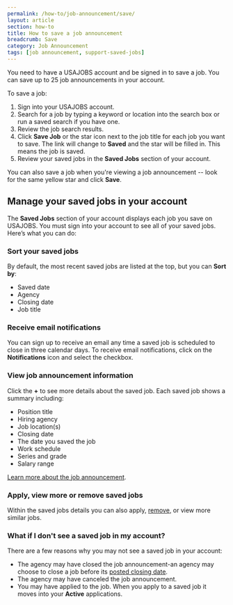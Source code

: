 ```yaml
---
permalink: /how-to/job-announcement/save/
layout: article
section: how-to
title: How to save a job announcement
breadcrumb: Save
category: Job Announcement
tags: [job announcement, support-saved-jobs]
---
```


You need to have a USAJOBS account and be signed in to save a job. You can save up to 25 job announcements in your account.

To save a job:

1.	Sign into your USAJOBS account.
2.	Search for a job by typing a keyword or location into the search box or run a saved search if you have one.
3.	Review the job search results.
4.	Click **Save Job** or the star icon next to the job title for each job you want to save. The link will change to **Saved** and the star will be filled in. This means the job is saved.
5.	Review your saved jobs in the **Saved Jobs** section of your account.

You can also save a job when you're viewing a job announcement -- look for the same yellow star and click **Save**.

## Manage your saved jobs in your account

The **Saved Jobs** section of your account displays each job you save on USAJOBS. You must sign into your account to see all of your saved jobs. Here’s what you can do:

### Sort your saved jobs

By default, the most recent saved jobs are listed at the top, but you can **Sort by**:

* Saved date
* Agency
* Closing date
* Job title

### Receive email notifications

You can sign up to receive an email any time a saved job is scheduled to close in three calendar days. To receive email notifications, click on the **Notifications** icon and select the checkbox.

### View job announcement information

Click the **+** to see more details about the saved job. Each saved job shows a summary including:

* Position title
* Hiring agency
* Job location(s)
* Closing date
* The date you saved the job
* Work schedule
* Series and grade
* Salary range

[Learn more about the job announcement](../).

### Apply, view more or remove saved jobs

Within the saved jobs details you can also apply, [remove](../remove/), or view more similar jobs.

### What if I don't see a saved job in my account?

There are a few reasons why you may not see a saved job in your account:

* The agency may have closed the job announcement-an agency may choose to close a job before its [posted closing date](../).
* The agency may have canceled the job announcement.
* You may have applied to the job. When you apply to a saved job it moves into your **Active** applications.
